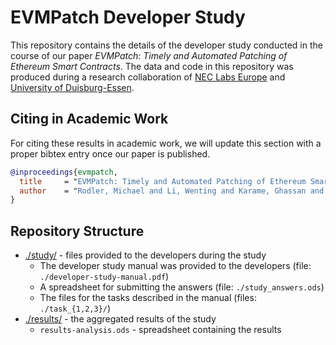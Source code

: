# EVMPatch Developer Study

This repository contains the details of the developer study conducted in the
course of our paper *EVMPatch: Timely and Automated Patching of Ethereum Smart
Contracts*. The data and code in this repository was produced during a research
collaboration of [NEC Labs Europe](http://www.neclab.eu) and [University of Duisburg-Essen](https://www.syssec.wiwi.uni-due.de/).


## Citing in Academic Work

For citing these results in academic work, we will update this section with a
proper bibtex entry once our paper is published.

```bibtex
@inproceedings{evmpatch,
  title     = "EVMPatch: Timely and Automated Patching of Ethereum Smart Contracts",
  author    = "Rodler, Michael and Li, Wenting and Karame, Ghassan and Davi, Lucas",
}
```

## Repository Structure

* <a href="./study">./study/</a> - files provided to the developers during the study
    * The developer study manual was provided to the developers (file:
        `./developer-study-manual.pdf`)
    * A spreadsheet for submitting the answers (file: `./study_answers.ods`)
    * The files for the tasks described in the manual (files: `./task_{1,2,3}/`)
* <a href="./results">./results/</a> - the aggregated results of the study
    * `results-analysis.ods` - spreadsheet containing the results
